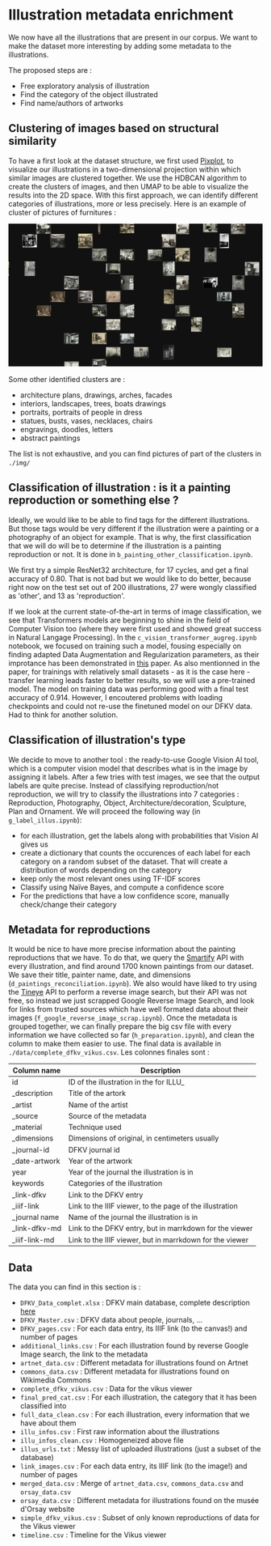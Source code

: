 # Illustration metadata enrichment

We now have all the illustrations that are present in our corpus. We want to make the dataset more interesting by adding some metadata to the illustrations. 

The proposed steps are :

- Free exploratory analysis of illustration
- Find the category of the object illustrated
- Find name/authors of artworks

## Clustering of images based on structural similarity

To have a first look at the dataset structure, we first used [Pixplot](https://github.com/YaleDHLab/pix-plot), to visualize our illustrations in a two-dimensional projection within which similar images are clustered together. We use the HDBCAN algorithm to create the clusters of images, and then UMAP to be able to visualize the results into the 2D space. With this first approach, we can identify different categories of illustrations, more or less precisely. Here is an example of cluster of pictures of furnitures :

<img src="./img/furnitures.png" width="800">

Some other identified clusters are : 

- architecture plans, drawings, arches, facades
- interiors, landscapes, trees, boats drawings
- portraits, portraits of people in dress
- statues, busts, vases, necklaces, chairs
- engravings, doodles, letters
- abstract paintings 

The list is not exhaustive, and you can find pictures of part of the clusters in `./img/`

## Classification of illustration : is it a painting reproduction or something else ?

Ideally, we would like to be able to find tags for the different illustrations. But those tags would be very different if the illustration were a painting or a photography of an object for example. That is why, the first classification that we will do will be to determine if the illustration is a painting reproduction or not. It is done in `b_painting_other_classification.ipynb`.

We first try a simple ResNet32 architecture, for 17 cycles, and get a final accuracy of 0.80. That is not bad but we would like to do better, because right now on the test set out of 200 illustrations, 27 were wongly classified as 'other', and 13 as 'reproduction'. 

If we look at the current state-of-the-art in terms of image classification, we see that Transformers models are beginning to shine in the field of Computer Vision too (where they were first used and showed great success in Natural Langage Processing). In the `c_vision_transformer_augreg.ipynb` notebook, we focused on training such a model, fousing especially on finding adapted Data Augmentation and Regularization parameters, as their improtance has been demonstrated in [this](https://arxiv.org/pdf/2106.10270.pdf) paper. As also mentionned in the paper, for trainings with relatively small datasets - as it is the case here - transfer learning leads faster to better results, so we will use a pre-trained model. The model on training data was performing good with a final test accuracy of 0.914. However, I encoutered problems with loading checkpoints and could not re-use the finetuned model on our DFKV data. Had to think for another solution.

## Classification of illustration's type

We decide to move to another tool : the ready-to-use Google Vision AI tool, which is a computer vision model that describes what is in the image by assigning it labels. After a few tries with test images, we see that the output labels are quite precise. Instead of classifying reproduction/not reproduction, we will try to classify the illustrations into 7 categories : Reproduction, Photography, Object, Architecture/decoration, Sculpture, Plan and Ornament. We will proceed the following way (in `g_label_illus.ipynb`): 

- for each illustration, get the labels along with probabilities that Vision AI gives us
- create a dictionary that counts the occurences of each label for each category on a random subset of the dataset. That will create a distribution of words depending on the category
- keep only the most relevant ones using TF-IDF scores
- Classify using Naïve Bayes, and compute a confidence score
- For the predictions that have a low confidence score, manually check/change their category

## Metadata for reproductions

It would be nice to have more precise information about the painting reproductions that we have. To do that, we query the [Smartify](http://smartify.org) API with every illustration, and find around 1700 known paintings from our dataset. We save their title, painter name, date, and dimensions (`d_paintings_reconciliation.ipynb`). We also would have liked to try using the [Tineye](http://tineye.com) API to perform a reverse image search, but their API was not free, so instead we just scrapped Google Reverse Image Search, and look for links from trusted sources which have well formated data about their images (`f_google_reverse_image_scrap.ipynb`). Once the metadata is grouped together, we can finally prepare the big csv file with every information we have collected so far (`h_preparation.ipynb`), and clean the column to make them easier to use. The final data is available in `./data/complete_dfkv_vikus.csv`. Les colonnes finales sont :

| Column name | Description|
|--|--|
| id | ID of the illustration in the for ILLU_<data entry id>_<page nb>_<id on page> |
| _description | Title of the artork |
| _artist | Name of the artist |
| _source | Source of the metadata |
| _material | Technique used |
| _dimensions | Dimensions of original, in centimeters usually |
| _journal-id | DFKV journal id |
| _date-artwork | Year of the artwork |
| year | Year of the journal the illustration is in |
| keywords | Categories of the illustration |
| _link-dfkv | Link to the DFKV entry |
| _iiif-link | Link to the IIIF viewer, to the page of the illustration |
| _journal name | Name of the journal the illustration is in |
| _link-dfkv-md | Link to the DFKV entry, but in marrkdown for the viewer |
| _iiif-link-md | Link to the IIIF viewer, but in marrkdown for the viewer |


## Data

The data you can find in this section is :
- `DFKV_Data_complet.xlsx` : DFKV main database, complete description [here](https://github.com/dfk-paris/DFKV-illustrations/tree/main/1_data_reconciliation#database-description)
- `DFKV_Master.csv` : DFKV data about people, journals, ...
- `DFKV_pages.csv` : For each data entry, its IIIF link (to the canvas!) and number of pages
- `additional_links.csv` : For each illustration found by reverse Google Image search, the link to the metadata
- `artnet_data.csv` : Different metadata for illustrations found on Artnet
- `commons_data.csv` : Different metadata for illustrations found on Wikimedia Commons
- `complete_dfkv_vikus.csv` : Data for the vikus viewer
- `final_pred_cat.csv` : For each illustration, the category that it has been classified into
- `full_data_clean.csv` : For each illustration, every information that we have about them
- `illu_infos.csv` : First raw information about the illustrations
- `illu_infos_clean.csv` : Homogeneized above file
- `illus_urls.txt` : Messy list of uploaded illustrations (just a subset of the database)
- `link_images.csv` : For each data entry, its IIIF link (to the image!) and number of pages
- `merged_data.csv` : Merge of `artnet_data.csv`, `commons_data.csv` and `orsay_data.csv`
- `orsay_data.csv` : Different metadata for illustrations found on the musée d'Orsay website
- `simple_dfkv_vikus.csv` : Subset of only known reproductions of data for the Vikus viewer
- `timeline.csv` : Timeline for the Vikus viewer




